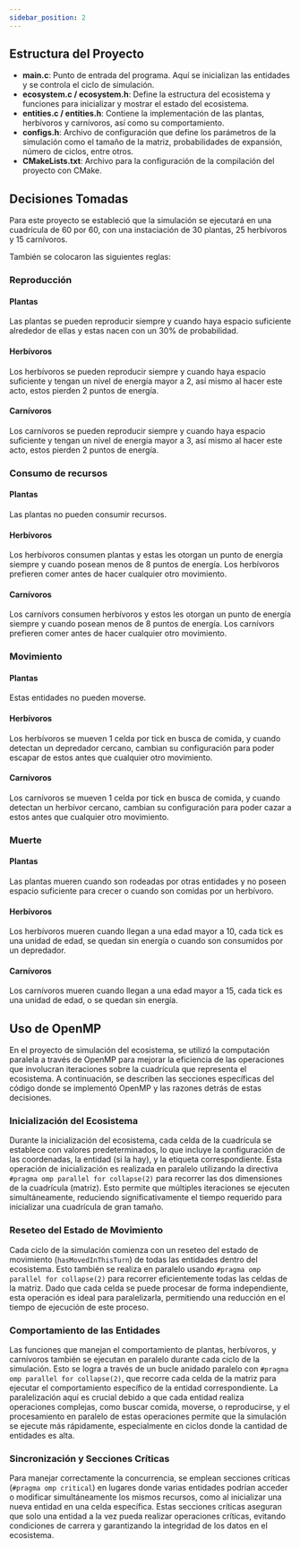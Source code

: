 ```yaml
---
sidebar_position: 2
---
```


## Estructura del Proyecto

- **main.c**: Punto de entrada del programa. Aquí se inicializan las entidades y se controla el ciclo de simulación.
- **ecosystem.c / ecosystem.h**: Define la estructura del ecosistema y funciones para inicializar y mostrar el estado del ecosistema.
- **entities.c / entities.h**: Contiene la implementación de las plantas, herbívoros y carnívoros, así como su comportamiento.
- **configs.h**: Archivo de configuración que define los parámetros de la simulación como el tamaño de la matriz, probabilidades de expansión, número de ciclos, entre otros.
- **CMakeLists.txt**: Archivo para la configuración de la compilación del proyecto con CMake.

## Decisiones Tomadas
Para este proyecto se estableció que la simulación se ejecutará en una cuadrícula de 60 por 60, con una instaciación de 30 plantas, 25 herbívoros y 15 carnívoros.

También se colocaron las siguientes reglas:

### Reproducción
#### Plantas
Las plantas se pueden reproducir siempre y cuando haya espacio suficiente alrededor de ellas y estas nacen con un 30% de probabilidad.

#### Herbívoros
Los herbívoros se pueden reproducir siempre y cuando haya espacio suficiente y tengan un nivel de energía mayor a 2, así mismo al hacer este acto, estos pierden 2 puntos de energía.

#### Carnívoros
Los carnívoros se pueden reproducir siempre y cuando haya espacio suficiente y tengan un nivel de energía mayor a 3, así mismo al hacer este acto, estos pierden 2 puntos de energía.

### Consumo de recursos
#### Plantas
Las plantas no pueden consumir recursos.

#### Herbívoros
Los herbívoros consumen plantas y estas les otorgan un punto de energía siempre y cuando posean menos de 8 puntos de energía. Los herbívoros prefieren comer antes de hacer cualquier otro movimiento.

#### Carnívoros
Los carnívors consumen herbívoros y estos les otorgan un punto de energía siempre y cuando posean menos de 8 puntos de energía. Los carnívors prefieren comer antes de hacer cualquier otro movimiento.

### Movimiento
#### Plantas
Estas entidades no pueden moverse.

#### Herbívoros
Los herbívoros se mueven 1 celda por tick en busca de comida, y cuando detectan un depredador cercano, cambian su configuración para poder escapar de estos antes que cualquier otro movimiento.

#### Carnívoros
Los carnívoros se mueven 1 celda por tick en busca de comida, y cuando detectan un herbívor cercano, cambian su configuración para poder cazar a estos antes que cualquier otro movimiento.

### Muerte
#### Plantas
Las plantas mueren cuando son rodeadas por otras entidades y no poseen espacio suficiente para crecer o cuando son comidas por un herbívoro.

#### Herbívoros
Los herbívoros mueren cuando llegan a una edad mayor a 10, cada tick es una unidad de edad, se quedan sin energía o cuando son consumidos por un depredador.

#### Carnívoros
Los carnívoros mueren cuando llegan a una edad mayor a 15, cada tick es una unidad de edad, o se quedan sin energía.

## Uso de OpenMP

En el proyecto de simulación del ecosistema, se utilizó la computación paralela a través de OpenMP para mejorar la eficiencia de las operaciones que involucran iteraciones sobre la cuadrícula que representa el ecosistema. A continuación, se describen las secciones específicas del código donde se implementó OpenMP y las razones detrás de estas decisiones.

### Inicialización del Ecosistema

Durante la inicialización del ecosistema, cada celda de la cuadrícula se establece con valores predeterminados, lo que incluye la configuración de las coordenadas, la entidad (si la hay), y la etiqueta correspondiente. Esta operación de inicialización es realizada en paralelo utilizando la directiva `#pragma omp parallel for collapse(2)` para recorrer las dos dimensiones de la cuadrícula (matriz). Esto permite que múltiples iteraciones se ejecuten simultáneamente, reduciendo significativamente el tiempo requerido para inicializar una cuadrícula de gran tamaño.

### Reseteo del Estado de Movimiento

Cada ciclo de la simulación comienza con un reseteo del estado de movimiento (`hasMovedInThisTurn`) de todas las entidades dentro del ecosistema. Esto también se realiza en paralelo usando `#pragma omp parallel for collapse(2)` para recorrer eficientemente todas las celdas de la matriz. Dado que cada celda se puede procesar de forma independiente, esta operación es ideal para paralelizarla, permitiendo una reducción en el tiempo de ejecución de este proceso.

### Comportamiento de las Entidades

Las funciones que manejan el comportamiento de plantas, herbívoros, y carnívoros también se ejecutan en paralelo durante cada ciclo de la simulación. Esto se logra a través de un bucle anidado paralelo con `#pragma omp parallel for collapse(2)`, que recorre cada celda de la matriz para ejecutar el comportamiento específico de la entidad correspondiente. La paralelización aquí es crucial debido a que cada entidad realiza operaciones complejas, como buscar comida, moverse, o reproducirse, y el procesamiento en paralelo de estas operaciones permite que la simulación se ejecute más rápidamente, especialmente en ciclos donde la cantidad de entidades es alta.

### Sincronización y Secciones Críticas

Para manejar correctamente la concurrencia, se emplean secciones críticas (`#pragma omp critical`) en lugares donde varias entidades podrían acceder o modificar simultáneamente los mismos recursos, como al inicializar una nueva entidad en una celda específica. Estas secciones críticas aseguran que solo una entidad a la vez pueda realizar operaciones críticas, evitando condiciones de carrera y garantizando la integridad de los datos en el ecosistema.